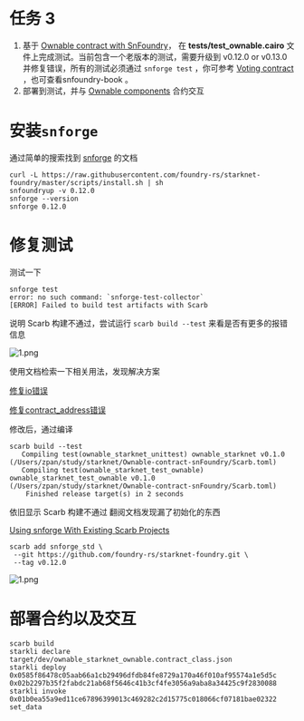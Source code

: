 # 任务 3

1. 基于 [Ownable contract with SnFoundry](https://github.com/gianalarcon/Ownable-contract-snFoundry)， 在 **tests/test_ownable.cairo** 文件上完成测试。当前包含一个老版本的测试，需要升级到 v0.12.0 or v0.13.0并修复错误，所有的测试必须通过 `snforge test` ，你可参考 [Voting contract](https://github.com/gianalarcon/vote-contract) ，也可查看snfoundry-book 。
2. 部署到测试，并与 [Ownable components](https://github.com/gianalarcon/ownable-components) 合约交互

# 安装`snforge`

通过简单的搜索找到 [snforge](https://foundry-rs.github.io/starknet-foundry/) 的文档

```shell
curl -L https://raw.githubusercontent.com/foundry-rs/starknet-foundry/master/scripts/install.sh | sh
snfoundryup -v 0.12.0
snforge --version
snforge 0.12.0
```

# 修复测试

测试一下

```shell
snforge test
error: no such command: `snforge-test-collector`
[ERROR] Failed to build test artifacts with Scarb
```

说明 Scarb 构建不通过，尝试运行 `scarb build --test` 来看是否有更多的报错信息

![1.png](https://s2.loli.net/2023/12/23/Age8hVPqvsMWpKy.png)

使用文档检索一下相关用法，发现解决方案

[修复io错误](https://foundry-rs.github.io/starknet-foundry/appendix/snforge-library/fs/read_txt.html?highlight=FileTrait#read_txt)

[修复contract_address错误](https://foundry-rs.github.io/starknet-foundry/appendix/cheatcodes/start_prank.html?highlight=start_prank#start_prank)

修改后，通过编译

```shell
scarb build --test
   Compiling test(ownable_starknet_unittest) ownable_starknet v0.1.0 (/Users/zpan/study/starknet/Ownable-contract-snFoundry/Scarb.toml)
   Compiling test(ownable_starknet_test_ownable) ownable_starknet_test_ownable v0.1.0 (/Users/zpan/study/starknet/Ownable-contract-snFoundry/Scarb.toml)
    Finished release target(s) in 2 seconds
```

依旧显示 Scarb 构建不通过
 翻阅文档发现漏了初始化的东西

[Using snforge With Existing Scarb Projects](https://foundry-rs.github.io/starknet-foundry/getting-started/first-steps.html)

```shell
scarb add snforge_std \
 --git https://github.com/foundry-rs/starknet-foundry.git \
 --tag v0.12.0
```

![1.png](https://s2.loli.net/2023/12/23/Age8hVPqvsMWpKy.png)

# 部署合约以及交互

```shell
scarb build
starkli declare  target/dev/ownable_starknet_ownable.contract_class.json
starkli deploy 0x0585f86478c05aab66a1cb29496dfdb84fe8729a170a46f010af95574a1e5d5c 0x02b2297b35f2fabdc21ab68f5646c41b3cf4fe3056a9aba8a34425c9f2830088
starkli invoke 0x01b0ea55a9ed11ce67896399013c469282c2d15775c018066cf07181bae02322 set_data
```